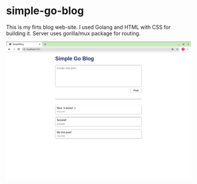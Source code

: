 # simple-go-blog

This is my firts blog web-site. 
I used Golang and HTML with CSS for building it. Server uses gorilla/mux package for routing. 


![alt text](image.png)
